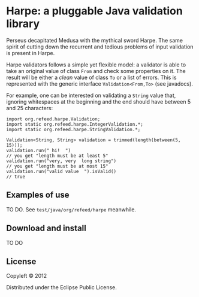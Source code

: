 Harpe: a pluggable Java validation library
==========================================

Perseus decapitated Medusa with the mythical sword Harpe.  The same spirit of
cutting down the recurrent and tedious problems of input validation is present
in Harpe.

Harpe validators follows a simple yet flexible model: a validator is able to
take an original value of class `From` and check some properties on it.  The
result will be either a *clean* value of class `To` or a list of errors.  This
is represented with the generic interface `Validation<From,To>` (see
javadocs).

For example, one can be interested on validating a `String` value that,
ignoring whitespaces at the beginning and the end should have between 5 and 25
characters:

    import org.refeed.harpe.Validation;
    import static org.refeed.harpe.IntegerValidation.*;
    import static org.refeed.harpe.StringValidation.*;

    Validation<String, String> validation = trimmed(length(between(5, 15)));
    validation.run(" hi!  ")
    // you get "length must be at least 5"
    validation.run("very, very  long string")
    // you get "length must be at most 15"
    validation.run("valid value  ").isValid()
    // true


Examples of use
---------------

TO DO. See `test/java/org/refeed/harpe` meanwhile.

Download and install
--------------------

TO DO


License
-------

Copyleft © 2012

Distributed under the Eclipse Public License.
